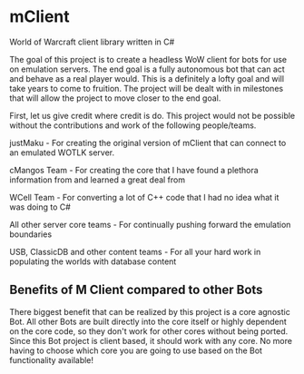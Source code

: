 # mClient
World of Warcraft client library written in C#

The goal of this project is to create a headless WoW client for bots for use on emulation servers. The end goal is a fully autonomous bot that can act and behave as a real player would. This is a definitely a lofty goal and will take years to come to fruition. The project will be dealt with in milestones that will allow the project to move closer to the end goal.

First, let us give credit where credit is do. This project would not be possible without the contributions 
and work of the following people/teams.

justMaku - For creating the original version of mClient that can connect to an emulated WOTLK server.

cMangos Team - For creating the core that I have found a plethora information from and learned a great deal from

WCell Team - For converting a lot of C++ code that I had no idea what it was doing to C#

All other server core teams - For continually pushing forward the emulation boundaries

USB, ClassicDB and other content teams - For all your hard work in populating the worlds with database content

## Benefits of M Client compared to other Bots

There biggest benefit that can be realized by this project is a core agnostic Bot. All other Bots are built directly into the core itself or highly dependent on the core code, so they don't work for other cores without being ported. Since this Bot project is client based, it should work with any core. No more having to choose which core you are going to use based on the Bot functionality available!
